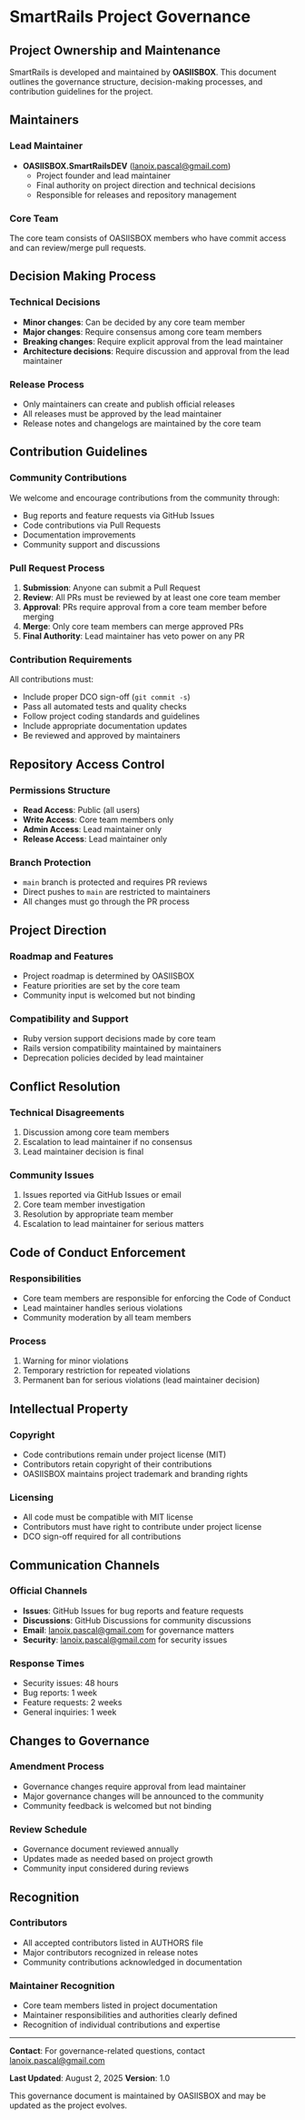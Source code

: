 # SmartRails Project Governance

## Project Ownership and Maintenance

SmartRails is developed and maintained by **OASIISBOX**. This document outlines the governance structure, decision-making processes, and contribution guidelines for the project.

## Maintainers

### Lead Maintainer
- **OASIISBOX.SmartRailsDEV** (lanoix.pascal@gmail.com)
  - Project founder and lead maintainer
  - Final authority on project direction and technical decisions
  - Responsible for releases and repository management

### Core Team
The core team consists of OASIISBOX members who have commit access and can review/merge pull requests.

## Decision Making Process

### Technical Decisions
- **Minor changes**: Can be decided by any core team member
- **Major changes**: Require consensus among core team members
- **Breaking changes**: Require explicit approval from the lead maintainer
- **Architecture decisions**: Require discussion and approval from the lead maintainer

### Release Process
- Only maintainers can create and publish official releases
- All releases must be approved by the lead maintainer
- Release notes and changelogs are maintained by the core team

## Contribution Guidelines

### Community Contributions
We welcome and encourage contributions from the community through:
- Bug reports and feature requests via GitHub Issues
- Code contributions via Pull Requests
- Documentation improvements
- Community support and discussions

### Pull Request Process
1. **Submission**: Anyone can submit a Pull Request
2. **Review**: All PRs must be reviewed by at least one core team member
3. **Approval**: PRs require approval from a core team member before merging
4. **Merge**: Only core team members can merge approved PRs
5. **Final Authority**: Lead maintainer has veto power on any PR

### Contribution Requirements
All contributions must:
- Include proper DCO sign-off (`git commit -s`)
- Pass all automated tests and quality checks
- Follow project coding standards and guidelines
- Include appropriate documentation updates
- Be reviewed and approved by maintainers

## Repository Access Control

### Permissions Structure
- **Read Access**: Public (all users)
- **Write Access**: Core team members only
- **Admin Access**: Lead maintainer only
- **Release Access**: Lead maintainer only

### Branch Protection
- `main` branch is protected and requires PR reviews
- Direct pushes to `main` are restricted to maintainers
- All changes must go through the PR process

## Project Direction

### Roadmap and Features
- Project roadmap is determined by OASIISBOX
- Feature priorities are set by the core team
- Community input is welcomed but not binding

### Compatibility and Support
- Ruby version support decisions made by core team
- Rails version compatibility maintained by maintainers
- Deprecation policies decided by lead maintainer

## Conflict Resolution

### Technical Disagreements
1. Discussion among core team members
2. Escalation to lead maintainer if no consensus
3. Lead maintainer decision is final

### Community Issues
1. Issues reported via GitHub Issues or email
2. Core team member investigation
3. Resolution by appropriate team member
4. Escalation to lead maintainer for serious matters

## Code of Conduct Enforcement

### Responsibilities
- Core team members are responsible for enforcing the Code of Conduct
- Lead maintainer handles serious violations
- Community moderation by all team members

### Process
1. Warning for minor violations
2. Temporary restriction for repeated violations
3. Permanent ban for serious violations (lead maintainer decision)

## Intellectual Property

### Copyright
- Code contributions remain under project license (MIT)
- Contributors retain copyright of their contributions
- OASIISBOX maintains project trademark and branding rights

### Licensing
- All code must be compatible with MIT license
- Contributors must have right to contribute under project license
- DCO sign-off required for all contributions

## Communication Channels

### Official Channels
- **Issues**: GitHub Issues for bug reports and feature requests
- **Discussions**: GitHub Discussions for community discussions
- **Email**: lanoix.pascal@gmail.com for governance matters
- **Security**: lanoix.pascal@gmail.com for security issues

### Response Times
- Security issues: 48 hours
- Bug reports: 1 week
- Feature requests: 2 weeks
- General inquiries: 1 week

## Changes to Governance

### Amendment Process
- Governance changes require approval from lead maintainer
- Major governance changes will be announced to the community
- Community feedback is welcomed but not binding

### Review Schedule
- Governance document reviewed annually
- Updates made as needed based on project growth
- Community input considered during reviews

## Recognition

### Contributors
- All accepted contributors listed in AUTHORS file
- Major contributors recognized in release notes
- Community contributions acknowledged in documentation

### Maintainer Recognition
- Core team members listed in project documentation
- Maintainer responsibilities and authorities clearly defined
- Recognition of individual contributions and expertise

---

**Contact**: For governance-related questions, contact lanoix.pascal@gmail.com

**Last Updated**: August 2, 2025
**Version**: 1.0

This governance document is maintained by OASIISBOX and may be updated as the project evolves.